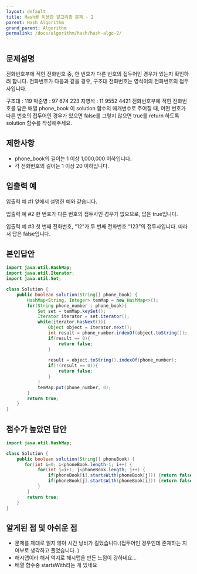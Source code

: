 ```yaml
---
layout: default
title: Hash를 이용한 알고리즘 문제 - 2
parent: Hash Algorithm
grand_parent: Algorithm
permalink: /docs/algorithm/hash/hash-algo-2/
---
```


## 문제설명

전화번호부에 적힌 전화번호 중, 한 번호가 다른 번호의 접두어인 경우가 있는지 확인하려 합니다.
전화번호가 다음과 같을 경우, 구조대 전화번호는 영석이의 전화번호의 접두사입니다.

구조대 : 119
박준영 : 97 674 223
지영석 : 11 9552 4421
전화번호부에 적힌 전화번호를 담은 배열 phone_book 이 solution 함수의 매개변수로 주어질 때, 어떤 번호가 다른 번호의 접두어인 경우가 있으면 false를 그렇지 않으면 true를 return 하도록 solution 함수를 작성해주세요.


## 제한사항
 - phone_book의 길이는 1 이상 1,000,000 이하입니다.
 - 각 전화번호의 길이는 1 이상 20 이하입니다.


## 입출력 예
입출력 예 #1 앞에서 설명한 예와 같습니다.

입출력 예 #2 한 번호가 다른 번호의 접두사인 경우가 없으므로, 답은 true입니다.

입출력 예 #3 첫 번째 전화번호, “12”가 두 번째 전화번호 “123”의 접두사입니다. 따라서 답은 false입니다.



## 본인답안

```java
import java.util.HashMap;
import java.util.Iterator;
import java.util.Set;

class Solution {
    public boolean solution(String[] phone_book) {
        HashMap<String, Integer> temMap = new HashMap<>();
        for(String phone_number : phone_book){
        	Set set = temMap.keySet();
        	Iterator iterator = set.iterator();
        	while(iterator.hasNext()){
        		Object object = iterator.next();
        		int result = phone_number.indexOf(object.toString());
        		if(result == 0){
        			return false;
        		}
        		
        		result = object.toString().indexOf(phone_number);
        		if(!(result == 0)){
        			return false;
        		}
        	}
        	temMap.put(phone_number, 0);
        }
        return true;
    }
}
```


## 점수가 높았던 답안

```java
import java.util.HashMap;

class Solution {
    public boolean solution(String[] phoneBook) {
       for(int i=0; i<phoneBook.length-1; i++) {
            for(int j=i+1; j<phoneBook.length; j++) {
                if(phoneBook[i].startsWith(phoneBook[j])) {return false;}
                if(phoneBook[j].startsWith(phoneBook[i])) {return false;}
            }
        }
        return true;
    }
}
```

## 알게된 점 및 아쉬운 점

 - 문제를 제대로 읽지 않아 시간 낭비가 길었습니다.(접두어인 경우인데 존재하는 지 여부로 생각하고 풀었습니다. )
 - 해시맵이라 해서 억지로 해시맵을 만든 느낌이 강하네요...
 - 배열 함수중 startsWith라는 게 있네요
